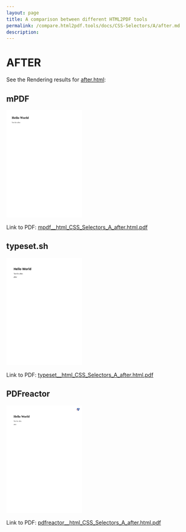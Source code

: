 ```yaml
---
layout: page
title: A comparison between different HTML2PDF tools
permalink: /compare.html2pdf.tools/docs/CSS-Selectors/A/after.md
description: 
---
```


# AFTER

See the Rendering results for [after.html](/html/CSS%20Selectors/A/after.html):

## mPDF
![](mpdf__html_CSS_Selectors_A_after.html.png) 

Link to PDF: [mpdf__html_CSS_Selectors_A_after.html.pdf](mpdf__html_CSS_Selectors_A_after.html.pdf)

## typeset.sh
![](typeset__html_CSS_Selectors_A_after.html.png) 

Link to PDF: [typeset__html_CSS_Selectors_A_after.html.pdf](typeset__html_CSS_Selectors_A_after.html.pdf)

## PDFreactor
![](pdfreactor__html_CSS_Selectors_A_after.html.png) 

Link to PDF: [pdfreactor__html_CSS_Selectors_A_after.html.pdf](pdfreactor__html_CSS_Selectors_A_after.html.pdf)

